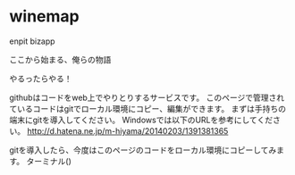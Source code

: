 winemap
=======

enpit bizapp

ここから始まる、俺らの物語

やるったらやる！

githubはコードをweb上でやりとりするサービスです。
このページで管理されているコードはgitでローカル環境にコピー、編集ができます。
まずは手持ちの端末にgitを導入してください。
Windowsでは以下のURLを参考にしてください。
http://d.hatena.ne.jp/m-hiyama/20140203/1391381365


gitを導入したら、今度はこのページのコードをローカル環境にコピーしてみます。
ターミナル()
